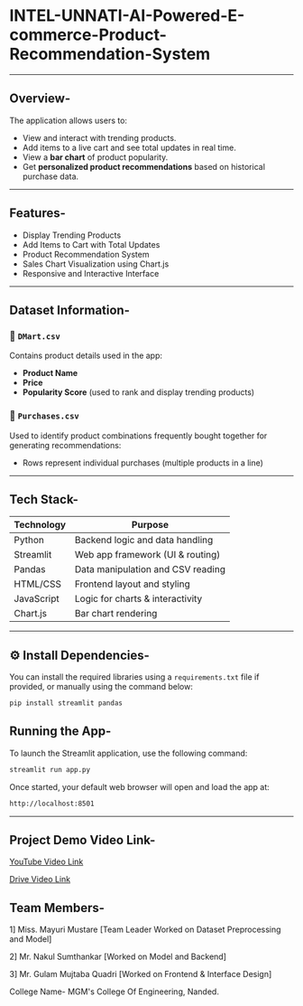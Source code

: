 # INTEL-UNNATI-AI-Powered-E-commerce-Product-Recommendation-System
---

## Overview-

The application allows users to:
- View and interact with trending products.
- Add items to a live cart and see total updates in real time.
- View a **bar chart** of product popularity.
- Get **personalized product recommendations** based on historical purchase data.

---
##  Features-

- Display Trending Products  
- Add Items to Cart with Total Updates  
- Product Recommendation System  
- Sales Chart Visualization using Chart.js  
- Responsive and Interactive Interface  

---
## Dataset Information-

### 📁 `DMart.csv`
Contains product details used in the app:
- **Product Name**
- **Price**
- **Popularity Score** (used to rank and display trending products)

### 📁 `Purchases.csv`
Used to identify product combinations frequently bought together for generating recommendations:
- Rows represent individual purchases (multiple products in a line)

---
## Tech Stack-

| Technology      | Purpose                              |
|----------------|---------------------------------------|
| Python          | Backend logic and data handling      |
| Streamlit       | Web app framework (UI & routing)     |
| Pandas          | Data manipulation and CSV reading    |
| HTML/CSS        | Frontend layout and styling          |
| JavaScript      | Logic for charts & interactivity     |
| Chart.js        | Bar chart rendering                  |

---
## ⚙ Install Dependencies-

You can install the required libraries using a `requirements.txt` file if provided, or manually using the command below:

```bash
pip install streamlit pandas
```
## Running the App-
To launch the Streamlit application, use the following command:

```bash
streamlit run app.py
```
Once started, your default web browser will open and load the app at:
```bash
http://localhost:8501
```
---
## Project Demo Video Link-

[YouTube Video Link](https://youtu.be/oRDljOgzAXY)

[Drive Video Link](https://drive.google.com/file/d/1QRiYVOk_4Fb7Mm6KyAbmiSPyGoDXJMnL/view?usp=drivesdk)

## Team Members-

1] Miss. Mayuri Mustare [Team Leader Worked on Dataset Preprocessing and Model]

2] Mr. Nakul Sumthankar [Worked on Model and Backend]

3] Mr. Gulam Mujtaba Quadri [Worked on Frontend & Interface Design]

College Name- MGM's College Of Engineering, Nanded. 
